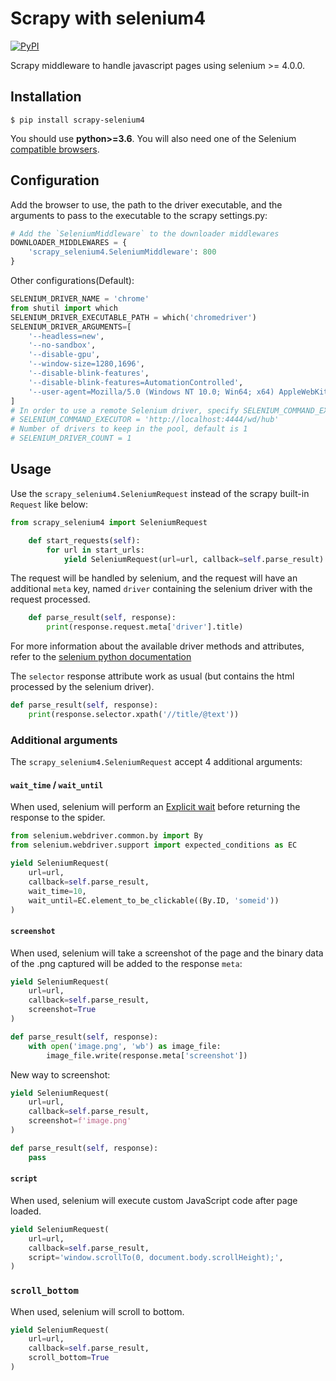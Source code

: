 # Scrapy with selenium4
[![PyPI](https://img.shields.io/pypi/v/scrapy-selenium4.svg)](https://pypi.python.org/pypi/scrapy-selenium4)

Scrapy middleware to handle javascript pages using selenium >= 4.0.0.

## Installation
```
$ pip install scrapy-selenium4
```
You should use **python>=3.6**.
You will also need one of the Selenium [compatible browsers](http://www.seleniumhq.org/about/platforms.jsp).

## Configuration
Add the browser to use, the path to the driver executable, and the arguments to pass to the executable to the scrapy settings.py:
```python
# Add the `SeleniumMiddleware` to the downloader middlewares
DOWNLOADER_MIDDLEWARES = {
    'scrapy_selenium4.SeleniumMiddleware': 800
}
```
Other configurations(Default):
```python
SELENIUM_DRIVER_NAME = 'chrome'
from shutil import which
SELENIUM_DRIVER_EXECUTABLE_PATH = which('chromedriver')
SELENIUM_DRIVER_ARGUMENTS=[
    '--headless=new',
    '--no-sandbox',
    '--disable-gpu',
    '--window-size=1280,1696',
    '--disable-blink-features',
    '--disable-blink-features=AutomationControlled',
    '--user-agent=Mozilla/5.0 (Windows NT 10.0; Win64; x64) AppleWebKit/537.36 (KHTML, like Gecko) Chrome/91.0.4472.124 Safari/537.36',
]
# In order to use a remote Selenium driver, specify SELENIUM_COMMAND_EXECUTOR instead of SELENIUM_DRIVER_EXECUTABLE_PATH.
# SELENIUM_COMMAND_EXECUTOR = 'http://localhost:4444/wd/hub'
# Number of drivers to keep in the pool, default is 1
# SELENIUM_DRIVER_COUNT = 1
```
## Usage
Use the `scrapy_selenium4.SeleniumRequest` instead of the scrapy built-in `Request` like below:
```python
from scrapy_selenium4 import SeleniumRequest

    def start_requests(self):
        for url in start_urls:
            yield SeleniumRequest(url=url, callback=self.parse_result)
```
The request will be handled by selenium, and the request will have an additional `meta` key, named `driver` containing the selenium driver with the request processed.
```python
    def parse_result(self, response):
        print(response.request.meta['driver'].title)
```
For more information about the available driver methods and attributes, refer to the [selenium python documentation](http://selenium-python.readthedocs.io/api.html#module-selenium.webdriver.remote.webdriver)

The `selector` response attribute work as usual (but contains the html processed by the selenium driver).
```python
def parse_result(self, response):
    print(response.selector.xpath('//title/@text'))
```

### Additional arguments
The `scrapy_selenium4.SeleniumRequest` accept 4 additional arguments:

#### `wait_time` / `wait_until`

When used, selenium will perform an [Explicit wait](http://selenium-python.readthedocs.io/waits.html#explicit-waits) before returning the response to the spider.
```python
from selenium.webdriver.common.by import By
from selenium.webdriver.support import expected_conditions as EC

yield SeleniumRequest(
    url=url,
    callback=self.parse_result,
    wait_time=10,
    wait_until=EC.element_to_be_clickable((By.ID, 'someid'))
)
```

#### `screenshot`
When used, selenium will take a screenshot of the page and the binary data of the .png captured will be added to the response `meta`:
```python
yield SeleniumRequest(
    url=url,
    callback=self.parse_result,
    screenshot=True
)

def parse_result(self, response):
    with open('image.png', 'wb') as image_file:
        image_file.write(response.meta['screenshot'])
```

New way to screenshot:
```python
yield SeleniumRequest(
    url=url,
    callback=self.parse_result,
    screenshot=f'image.png'
)

def parse_result(self, response):
    pass
```

#### `script`
When used, selenium will execute custom JavaScript code after page loaded.
```python
yield SeleniumRequest(
    url=url,
    callback=self.parse_result,
    script='window.scrollTo(0, document.body.scrollHeight);',
)
```

### `scroll_bottom`
When used, selenium will scroll to bottom.
```python
yield SeleniumRequest(
    url=url,
    callback=self.parse_result,
    scroll_bottom=True
)
```
